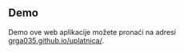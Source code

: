 ## Demo
Demo ove web aplikacije možete pronaći na adresi [grga035.github.io/uplatnica/](https://grga035.github.io/uplatnica/).
